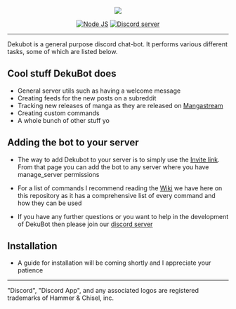 <p style="text-align:center;">
<img src="https://cdn.discordapp.com/attachments/239909519134687232/284633911856857088/ghbannerv3.png"></p>


<p align="center">
<a href="http://nodejs.org"><img src="https://img.shields.io/badge/Node.js-7.5.0-brightgreen.svg" alt="Node JS"></a>
<a href="https://discord.gg/we8bdxJ"><img src="https://discordapp.com/api/guilds/239907411899580417/widget.png" alt="Discord server"></a>
</p>

---
Dekubot is a general purpose discord chat-bot. It performs various different tasks, some of which are listed below.

## Cool stuff DekuBot does

* General server utils such as having a welcome message
* Creating feeds for the new posts on a subreddit
* Tracking new releases of manga as they are released on [Mangastream](http://mangastream.com/)
* Creating custom commands
* A whole bunch of other stuff yo

## Adding the bot to your server

* The way to add Dekubot to your server is to simply use the [Invite link](http://mangastream.com/). From that page you can add the bot to any server where you have manage_server permissions 

* For a list of commands I recommend reading the [Wiki](https://github.com/RoddersGH/DekuBot/wiki/General-Commands) we have here on this repository as it has a comprehensive list of every command and how they can be used

* If you have any further questions or you want to help in the development of DekuBot then please join our [discord server](https://discord.gg/we8bdxJ) 

## Installation

* A guide for installation will be coming shortly and I appreciate your patience

---
"Discord", "Discord App", and any associated logos are registered trademarks of Hammer & Chisel, inc.
